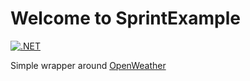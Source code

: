 # Welcome to SprintExample

[![.NET](https://github.com/IAMColumbia/SprintExample/actions/workflows/dotnet.yml/badge.svg)](https://github.com/IAMColumbia/SprintExample/actions/workflows/dotnet.yml)


Simple wrapper around [OpenWeather](https://home.openweathermap.org)
